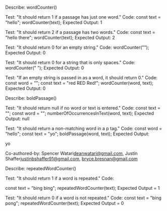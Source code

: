 Describe: wordCounter()

Test: "It should return 1 if a passage has just one word."
Code:
const text = "hello";
wordCounter(text);
Expected Output: 1

Test: "It should return 2 if a passage has two words."
Code:
const text = "hello there";
wordCounter(text);
Expected Output: 2

Test: "It should return 0 for an empty string."
Code: wordCounter("");
Expected Output: 0

Test: "It should return 0 for a string that is only spaces."
Code: wordCounter("            ");
Expected Output: 0

Test: "If an empty string is passed in as a word, it should return 0."
Code:
const word = "";
const text = "red RED Red!";
wordCounter(word, text);
Expected Output: 0

Describe: boldPassage()

Test: "It should return null if no word or text is entered."
Code:
const text = "";
const word = "";
numberOfOccurrencesInText(word, text);
Expected Output: null

Test: "It should return a non-matching word in a p tag."
Code:
const word = "hello";
const text = "yo";
boldPassage(word, text);
Expected Output: <p>yo</p>

Co-authored-by: Spencer Watari<deanwatari@gmail.com>, Justin Shaffer<justinbshaffer91@gmail.com>, <bryce.bresnan@gmail.com>


Describe: repeatedWordCounter()

Test: "It should return 1 if a word is repeated."
Code:

const text = "bing bing";
repeatedWordCounter(text);
Expected Output = 1

Test: "It should return 0 if a word is not repeated."
Code:
const text = "bing pong";
repeatedWordCounter(text);
Expected Output = 0

